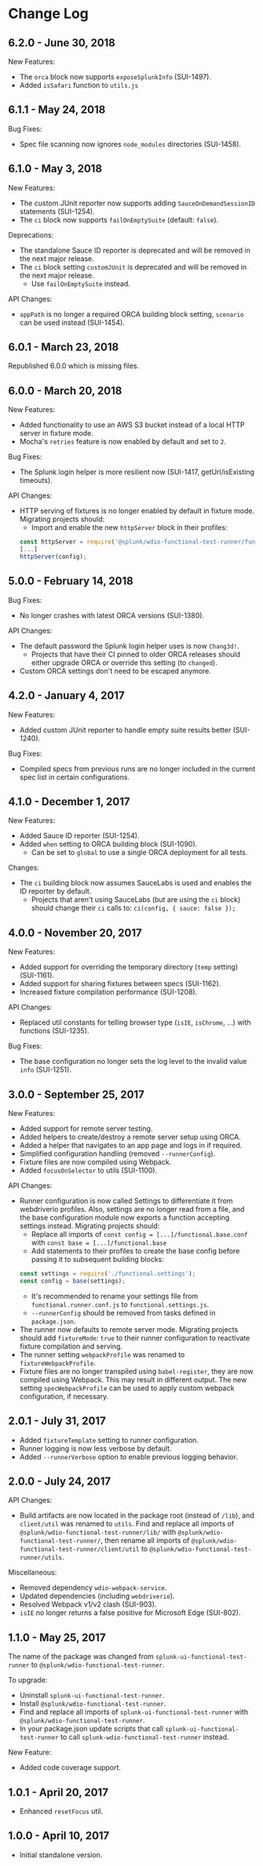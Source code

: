 Change Log
============

6.2.0 - June 30, 2018
----------
New Features:
* The `orca` block now supports `exposeSplunkInfo` (SUI-1497).
* Added `isSafari` function to `utils.js`

6.1.1 - May 24, 2018
----------
Bug Fixes:
* Spec file scanning now ignores `node_modules` directories (SUI-1458).

6.1.0 - May 3, 2018
----------
New Features:
* The custom JUnit reporter now supports adding `SauceOnDemandSessionID` statements (SUI-1254).
* The `ci` block now supports `failOnEmptySuite` (default: `false`).

Deprecations:
* The standalone Sauce ID reporter is deprecated and will be removed in the next major release.
* The `ci` block setting `customJUnit` is deprecated and will be removed in the next major release.
    * Use `failOnEmptySuite` instead.

API Changes:
* `appPath` is no longer a required ORCA building block setting, `scenario` can be used instead (SUI-1454).

6.0.1 - March 23, 2018
----------
Republished 6.0.0 which is missing files.

6.0.0 - March 20, 2018
----------
New Features:
* Added functionality to use an AWS S3 bucket instead of a local HTTP server in fixture mode.
* Mocha's `retries` feature is now enabled by default and set to `2`.

Bug Fixes:
* The Splunk login helper is more resilient now (SUI-1417, getUrl/isExisting timeouts).

API Changes:
* HTTP serving of fixtures is no longer enabled by default in fixture mode. Migrating projects should:
    * Import and enable the new `httpServer` block in their profiles:
    ```js
    const httpServer = require('@splunk/wdio-functional-test-runner/functional.httpServer').default;
    [...]
    httpServer(config);
    ```

5.0.0 - February 14, 2018
----------
Bug Fixes:
* No longer crashes with latest ORCA versions (SUI-1380).

API Changes:
* The default password the Splunk login helper uses is now `Chang3d!`.
  * Projects that have their CI pinned to older ORCA releases should either upgrade ORCA or
  override this setting (to `changed`).
* Custom ORCA settings don't need to be escaped anymore.

4.2.0 - January 4, 2017
----------
New Features:
* Added custom JUnit reporter to handle empty suite results better (SUI-1240).

Bug Fixes:
* Compiled specs from previous runs are no longer included in the current spec list in certain configurations.

4.1.0 - December 1, 2017
----------
New Features:
* Added Sauce ID reporter (SUI-1254).
* Added `when` setting to ORCA building block (SUI-1090).
  * Can be set to `global` to use a single ORCA deployment for all tests.  

Changes:
* The `ci` building block now assumes SauceLabs is used and enables the ID reporter by default.
  * Projects that aren't using SauceLabs (but are using the `ci` block) should change their `ci` calls to:
`ci(config, { sauce: false });`

4.0.0 - November 20, 2017
----------
New Features:
* Added support for overriding the temporary directory (`temp` setting) (SUI-1161).
* Added support for sharing fixtures between specs (SUI-1162).
* Increased fixture compilation performance (SUI-1208).

API Changes:
* Replaced util constants for telling browser type (`isIE`, `isChrome`, ...) with functions (SUI-1235).

Bug Fixes:
* The base configuration no longer sets the log level to the invalid value `info` (SUI-1251).

3.0.0 - September 25, 2017
----------
New Features:
* Added support for remote server testing.
* Added helpers to create/destroy a remote server setup using ORCA.
* Added a helper that navigates to an app page and logs in if required.
* Simplified configuration handling (removed `--runnerConfig`).
* Fixture files are now compiled using Webpack.
* Added `focusOnSelector` to utils (SUI-1100).

API Changes:
* Runner configuration is now called Settings to differentiate it from webdriverio profiles.
Also, settings are no longer read from a file, and the base configuration module now exports a
function accepting settings instead. Migrating projects should:
    * Replace all imports of `const config = [...]/functional.base.conf` with `const base = [...]/functional.base`
    * Add statements to their profiles to create the base config before passing it to subsequent
    building blocks:
    ```js
    const settings = require('./functional.settings');
    const config = base(settings);
    ```
    * It's recommended to rename your settings file from `functional.runner.conf.js` to `functional.settings.js`.
    * `--runnerConfig` should be removed from tasks defined in `package.json`.
* The runner now defaults to remote server mode. Migrating projects should add `fixtureMode`: `true`
to their runner configuration to reactivate fixture compilation and serving.
* The runner setting `webpackProfile` was renamed to `fixtureWebpackProfile`.
* Fixture files are no longer transpiled using `babel-register`, they are now compiled using
Webpack. This may result in different output. The new setting `specWebpackProfile` can be used to
apply custom webpack configuration, if necessary.

2.0.1 - July 31, 2017
----------
* Added `fixtureTemplate` setting to runner configuration.
* Runner logging is now less verbose by default.
* Added `--runnerVerbose` option to enable previous logging behavior.

2.0.0 - July 24, 2017
----------
API Changes:
* Build artifacts are now located in the package root (instead of `/lib`), and `client/util` was renamed
to `utils`. Find and replace all imports of `@splunk/wdio-functional-test-runner/lib/` with
`@splunk/wdio-functional-test-runner/`, then rename all imports of
`@splunk/wdio-functional-test-runner/client/util` to `@splunk/wdio-functional-test-runner/utils`.

Miscellaneous:
* Removed dependency `wdio-webpack-service`.
* Updated dependencies (including `webdriverio`).
* Resolved Webpack v1/v2 clash (SUI-903).
* `isIE` no longer returns a false positive for Microsoft Edge (SUI-802).

1.1.0 - May 25, 2017
----------
The name of the package was changed from `splunk-ui-functional-test-runner` to `@splunk/wdio-functional-test-runner`.

To upgrade:
* Uninstall `splunk-ui-functional-test-runner`.
* Install `@splunk/wdio-functional-test-runner`.
* Find and replace all imports of `splunk-ui-functional-test-runner` with `@splunk/wdio-functional-test-runner`.
* In your package.json update scripts that call `splunk-ui-functional-test-runner` to call `splunk-wdio-functional-test-runner` instead.

New Feature:
* Added code coverage support.

1.0.1 - April 20, 2017
----------
* Enhanced `resetFocus` util.

1.0.0 - April 10, 2017
----------
* Initial standalone version.
